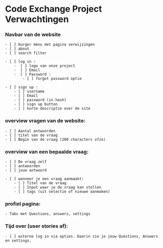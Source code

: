 # Code Exchange Project Verwachtingen

### Navbar van de website
    - [ ] burger menu met pagina verwijzingen
	- [ ] about 
	- [ ] search filter

	- [ ] log in :
	    -  [ ] logo van onze project
		-  [ ] Email
		-  [ ] Password :
		    - [ ] forgot password optie
	
	- [ ] sign up :
	    - [ ] username
		- [ ] Email
		- [ ] password (in hash)
		- [ ] sign up button
		- [ ] korte descriptie over de site

### overview vragen van de website:
    - [ ] Aantal antwoorden
    - [ ] titel van de vraag
    - [ ] Begin van de vraag (200 characters ofzo)

### overview van een bepaalde vraag:
    - [ ] De vraag zelf
    - [ ] antwoorden
    - [ ] jouw antwoord

    - [ ] wanneer je een vraag aanmaakt:
        - [ ] Titel van de vraag
        - [ ] Input waar je de vraag kan stellen 
        - [ ] tags (uit selectie of nieuwe aanmaken)

### profiel pagina:
    - Tabs met Questions, answers, settings

### Tijd over (user stories af):
    - [ ] externe log in via opties. Daarin zie je jouw Questions, Answers en settings.